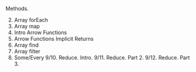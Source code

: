 Methods. 

2. Array forEach
3. Array map
4. Intro Arrow Functions
5. Arrow Functions Implicit Returns
6. Array find
7. Array filter
8. Some/Every
9/10. Reduce. Intro.
9/11. Reduce. Part 2.
9/12. Reduce. Part 3.

